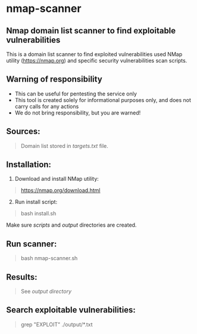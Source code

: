 # nmap-scanner
## Nmap domain list scanner to find exploitable vulnerabilities

This is a domain list scanner to find exploited vulnerabilities used NMap utility (https://nmap.org) and specific security vulnerabilities scan scripts.

## Warning of responsibility
- This can be useful for pentesting the service only
- This tool is created solely for informational purposes only, and does not carry calls for any actions
- We do not bring responsibility, but you are warned!

## Sources:
> Domain list stored in *targets.txt* file.

## Installation:

1. Download and install NMap utility:
> https://nmap.org/download.html

2. Run install script:
> bash install.sh

Make sure *scripts* and *output* directories are created.

## Run scanner:

> bash nmap-scanner.sh

## Results:

> See *output directory*

## Search exploitable vulnerabilities:

> grep "EXPLOIT" ./output/*.txt